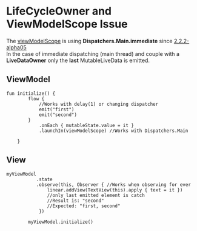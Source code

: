 # LifeCycleOwner and ViewModelScope Issue
The [viewModelScope](https://developer.android.com/jetpack/androidx/releases/lifecycle#2.2.0) is using <b>Dispatchers.Main.immediate</b> since [2.2.2-alpha05](https://developer.android.com/jetpack/androidx/releases/lifecycle#2.2.0-alpha05)</br>
In the case of immediate dispatching (main thread) and couple with a <b>LiveDataOwner</b> only the <b>last</b> MutableLiveData is emitted.

<h2>ViewModel</h2>

```
fun initialize() {
        flow {
            //Works with delay(1) or changing dispatcher
            emit("first")
            emit("second")
        }
            .onEach { mutableState.value = it }
            .launchIn(viewModelScope) //Works with Dispatchers.Main

    }
```

<h2>View</h2>

```
myViewModel
           .state
           .observe(this, Observer { //Works when observing for ever
               linear.addView(TextView(this).apply { text = it })
               //only last emitted element is catch
               //Result is: "second"
               //Expected: "first, second"
            })

        myViewModel.initialize()
        
```

